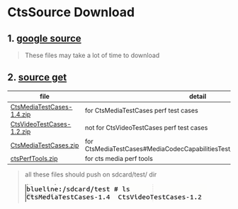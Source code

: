 # CtsSource Download

## 1. [google source](https://source.android.com/compatibility/cts/downloads#cts-media-files)

> These files may take a lot of time to download

## 2. [source get](http://youmehe.wang/CtsSource/)

| file                                                         | detail                                                       |
| ------------------------------------------------------------ | ------------------------------------------------------------ |
| [CtsMediaTestCases-1.4.zip](http://youmehe.wang/CtsSource/CtsMediaTestCases-1.4.zip) | for CtsMediaTestCases perf test cases                        |
| [CtsVideoTestCases-1.2.zip](http://youmehe.wang/CtsSource/CtsVideoTestCases-1.2.zip) | not for CtsVideoTestCases perf test cases                    |
| [CtsMediaTestCases.zip](http://youmehe.wang/CtsSource/CtsMediaTestCases.zip) | for CtsMediaTestCases#MediaCodecCapabilitiesTest/StreamingMediaPlayerTest |
| [ ctsPerfTools.zip](http://youmehe.wang/CtsSource/ctsPerfTools.zip) | for cts media perf tools                                     |

> all these files should push on sdcard/test/ dir
>
> ![image-20220404224255198](readme.assets/image-20220404224255198.png)
